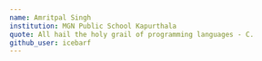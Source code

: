 ```yaml
---
name: Amritpal Singh
institution: MGN Public School Kapurthala
quote: All hail the holy grail of programming languages - C.
github_user: icebarf
---
```

